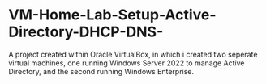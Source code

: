# VM-Home-Lab-Setup-Active-Directory-DHCP-DNS-
A project created within Oracle VirtualBox, in which i created two seperate virtual machines, one running Windows Server 2022 to manage Active Directory, and the second running Windows Enterprise.
